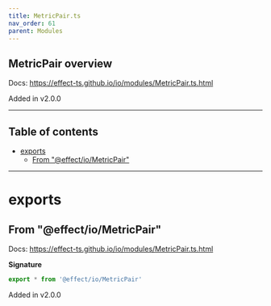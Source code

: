 ```yaml
---
title: MetricPair.ts
nav_order: 61
parent: Modules
---
```


## MetricPair overview

Docs: https://effect-ts.github.io/io/modules/MetricPair.ts.html

Added in v2.0.0

---

<h2 class="text-delta">Table of contents</h2>

- [exports](#exports)
  - [From "@effect/io/MetricPair"](#from-effectiometricpair)

---

# exports

## From "@effect/io/MetricPair"

Docs: https://effect-ts.github.io/io/modules/MetricPair.ts.html

**Signature**

```ts
export * from '@effect/io/MetricPair'
```

Added in v2.0.0

